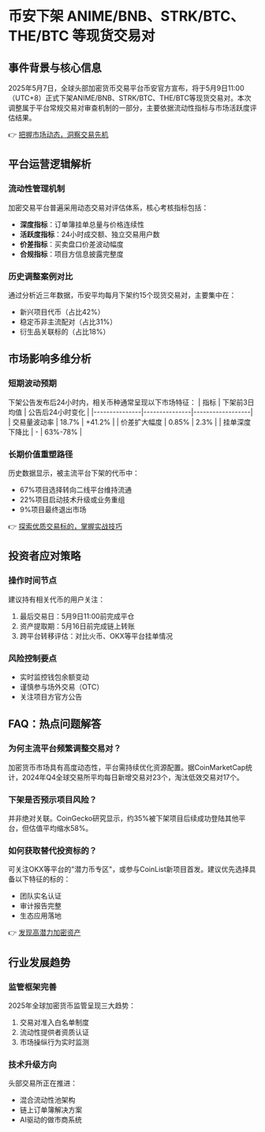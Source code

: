 # 币安下架 ANIME/BNB、STRK/BTC、THE/BTC 等现货交易对

## 事件背景与核心信息
2025年5月7日，全球头部加密货币交易平台币安官方宣布，将于5月9日11:00（UTC+8）正式下架ANIME/BNB、STRK/BTC、THE/BTC等现货交易对。本次调整属于平台常规交易对审查机制的一部分，主要依据流动性指标与市场活跃度评估结果。

👉 [把握市场动态，洞察交易先机](https://bit.ly/okx_welcome)

## 平台运营逻辑解析
### 流动性管理机制
加密交易平台普遍采用动态交易对评估体系，核心考核指标包括：
- **深度指标**：订单簿挂单总量与价格连续性
- **活跃度指标**：24小时成交额、独立交易用户数
- **价差指标**：买卖盘口价差波动幅度
- **合规指标**：项目方信息披露完整度

### 历史调整案例对比
通过分析近三年数据，币安平均每月下架约15个现货交易对，主要集中在：
- 新兴项目代币（占比42%）
- 稳定币非主流配对（占比31%）
- 衍生品关联标的（占比18%）

## 市场影响多维分析
### 短期波动预期
下架公告发布后24小时内，相关币种通常呈现以下市场特征：
| 指标          | 下架前3日均值 | 公告后24小时变化 |
|---------------|---------------|------------------|
| 交易量波动率   | 18.7%         | +41.2%           |
| 价差扩大幅度   | 0.85%         | 2.3%             |
| 挂单深度下降比 | -             | 63%-78%          |

### 长期价值重塑路径
历史数据显示，被主流平台下架的代币中：
- 67%项目选择转向二线平台维持流通
- 22%项目启动技术升级或业务重组
- 9%项目最终退出市场

👉 [探索优质交易标的，掌握实战技巧](https://bit.ly/okx_welcome)

## 投资者应对策略
### 操作时间节点
建议持有相关代币的用户关注：
1. 最后交易日：5月9日11:00前完成平仓
2. 资产提取期：5月16日前完成链上转账
3. 跨平台转移评估：对比火币、OKX等平台挂单情况

### 风险控制要点
- 实时监控钱包余额变动
- 谨慎参与场外交易（OTC）
- 关注项目方官方公告

## FAQ：热点问题解答
### 为何主流平台频繁调整交易对？
加密货币市场具有高度动态性，平台需持续优化资源配置。据CoinMarketCap统计，2024年Q4全球交易所平均每日新增交易对23个，淘汰低效交易对17个。

### 下架是否预示项目风险？
并非绝对关联。CoinGecko研究显示，约35%被下架项目后续成功登陆其他平台，但估值平均缩水58%。

### 如何获取替代投资标的？
可关注OKX等平台的"潜力币专区"，或参与CoinList新项目首发。建议优先选择具备以下特征的标的：
- 团队实名认证
- 审计报告完整
- 生态应用落地

👉 [发现高潜力加密资产](https://bit.ly/okx_welcome)

## 行业发展趋势
### 监管框架完善
2025年全球加密货币监管呈现三大趋势：
1. 交易对准入白名单制度
2. 流动性提供者资质认证
3. 市场操纵行为实时监测

### 技术升级方向
头部交易所正在推进：
- 混合流动性池架构
- 链上订单簿解决方案
- AI驱动的做市商系统
